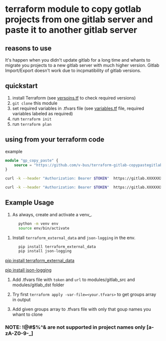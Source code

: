 # terraform module to copy gotlab projects from one gitlab server and paste it to another gitlab server

## reasons to use

It's happen when you didn't update gitlab for a long time and whants to migrate you projects to a new gitlab server with much higher version. Gitlab Import/Export doesn't work due to incpmatibility of gitlab versions.

## quickstart

1. install Terraform (see [versoins.tf](versions.tf) to check required versions)
1. `git clone` this module
1. set required variables in .tfvars file (see [variables.tf](variables.tf) file, required variables labeled as required)
1. run `terraform init`
1. run `terraform plan`

## using from your terraform code

example

```terraform
module "gp_copy_paste" {
    source = "https://github.com/v-bus/terraform-gitlab-copypastegitlab"
}

```

```bash
curl -k --header "Authorization: Bearer $TOKEN"  https://gitlab.XXXXXXX.com/api/v4/groups/26/projects?per_page=100 | jq '.[] | .ssh_url_to_repo'

curl -k --header "Authorization: Bearer $TOKEN"  https://gitlab.XXXXXXX.com/api/v4/groups?per_page=100 | jq '.[] | "\(.id) \(.full_path)"'

```

## Example Usage

1. As always, create and activate a venv_.

```bash
      python -m venv env
      source env/bin/activate
```

1. Install `terraform_external_data` and `json-logging` in the env.

```bash
      pip install terraform_external_data
      pip install json-logging
```

[pip install terraform_external_data](https://github.com/operatingops/terraform_external_data)

[pip install json-logging](https://github.com/cloudreach/jsonlogger)

1. Add .tfvars file with `token` and `url` to modules/gitlab_src and modules/gitlab_dst folder

1. Try first `terraform apply -var-file=<your.tfvars>` to get groups array in output

1. Add given groups array to .tfvars file with only that goup names you whant to clone

### NOTE: !@#$%^& are not supported in project names only [a-zA-Z0-9-_]
